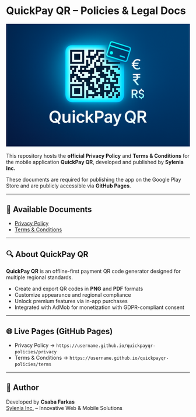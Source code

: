 # QuickPay QR – Policies & Legal Docs

![QuickPay QR Hero](assets/hero.png)  

This repository hosts the **official Privacy Policy** and **Terms & Conditions** for the mobile application **QuickPay QR**, developed and published by **Sylenia Inc.**  

These documents are required for publishing the app on the Google Play Store and are publicly accessible via **GitHub Pages**.  

---

## 📄 Available Documents

- [Privacy Policy](./privacy.md)  
- [Terms & Conditions](./terms.md)  

---

## 🔍 About QuickPay QR

**QuickPay QR** is an offline-first payment QR code generator designed for multiple regional standards.  

- Create and export QR codes in **PNG** and **PDF** formats  
- Customize appearance and regional compliance  
- Unlock premium features via in-app purchases  
- Integrated with AdMob for monetization with GDPR-compliant consent  

---

## 🌐 Live Pages (GitHub Pages)

- Privacy Policy → `https://username.github.io/quickpayqr-policies/privacy`  
- Terms & Conditions → `https://username.github.io/quickpayqr-policies/terms`  

---

## 👤 Author

Developed by **Csaba Farkas**  
[Sylenia Inc.](https://github.com/Sylenia) – Innovative Web & Mobile Solutions
